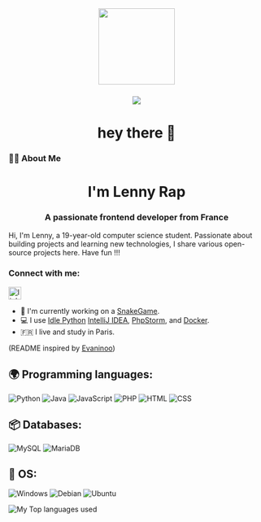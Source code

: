 <div align="center">
  <img height="150" src="https://media.giphy.com/media/M9gbBd9nbDrOTu1Mqx/giphy.gif"  />
</div>

###

<div align="center">

</div>

###

<div align="center">
  <img src="https://visitor-badge.laobi.icu/badge?page_id=LennRapp.LenRapp"  />
</div>

###

<h1 align="center">hey there 👋</h1>

###

<h3 align="left">👩‍💻  About Me</h3>

###


 <h1 align="center">I'm Lenny Rap</h1>
 <h3 align="center">A passionate frontend developer from France</h3>
Hi, I'm Lenny, a 19-year-old computer science student. Passionate about building projects and learning new technologies, I share various open-source projects here. Have fun !!!

<h3 align="left">Connect with me:</h3>
 <p align="left">
 <img src="https://img.shields.io/static/v1?message=LinkedIn&logo=linkedin&label=&color=0077B5&logoColor=white&labelColor=&style=for-the-badge" height="25" alt="linkedin logo" href="www.linkedin.com/in/lenrapp" />
 </p>

 - 🔭 I'm currently working on a [SnakeGame](https://github.com/LenRapp/SnakeGame).
 - 💻 I use [Idle Python](https://www.python.com/python/) [IntelliJ IDEA](https://www.jetbrains.com/idea/), [PhpStorm](https://www.jetbrains.com/phpstorm/), and [Docker](https://www.docker.com/).
 - 🇫🇷 I live and study in Paris.

(README inspired by [Evaninoo](https://github.com/Evaninoo))

## 🌍 Programming languages:

![Python](https://img.shields.io/badge/Python-3776AB?style=for-the-badge&logo=python&logoColor=white)
![Java](https://img.shields.io/badge/java-%23ED8B00.svg?style=for-the-badge&logo=java&logoColor=white)
![JavaScript](https://img.shields.io/badge/javascript-%23323330.svg?style=for-the-badge&logo=javascript&logoColor=%23F7DF1E)
![PHP](https://img.shields.io/badge/PHP-777BB4?style=for-the-badge&logo=php&logoColor=white)
![HTML](https://img.shields.io/badge/HTML5-E34F26?style=for-the-badge&logo=html5&logoColor=white)
![CSS](https://img.shields.io/badge/CSS3-1572B6?style=for-the-badge&logo=css3&logoColor=white)


## 📦 Databases:
![MySQL](https://img.shields.io/badge/MySQL-4479A1?style=for-the-badge&logo=mysql&logoColor=white)
![MariaDB](https://img.shields.io/badge/MariaDB-003545?style=for-the-badge&logo=mariadb&logoColor=white)


## 🔧 OS:
![Windows](https://img.shields.io/badge/Windows-0078D6?style=for-the-badge&logo=windows&logoColor=white)
![Debian](https://img.shields.io/badge/Debian-A81D33?style=for-the-badge&logo=debian&logoColor=white)
![Ubuntu](https://img.shields.io/badge/Ubuntu-E95420?style=for-the-badge&logo=ubuntu&logoColor=white)


 <img align="left" alt="My Top languages used" src="https://github-readme-stats.vercel.app/api/top-langs/?username=LenRapp&hide_border=true&theme=dracula" />
